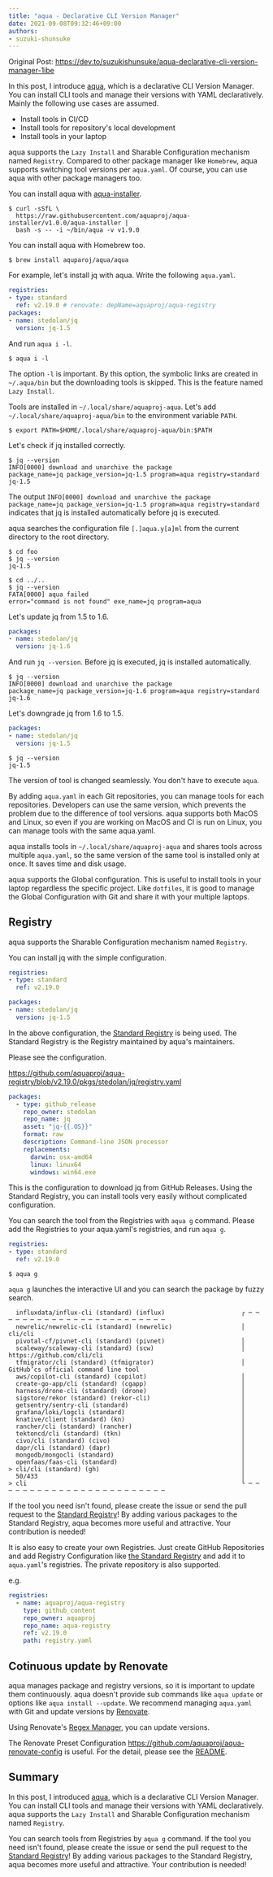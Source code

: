 ```yaml
---
title: "aqua - Declarative CLI Version Manager"
date: 2021-09-08T09:32:46+09:00
authors:
- suzuki-shunsuke
---
```


<head>
  <link rel="canonical" href="https://dev.to/suzukishunsuke/aqua-declarative-cli-version-manager-1ibe" />
</head>

Original Post: https://dev.to/suzukishunsuke/aqua-declarative-cli-version-manager-1ibe

In this post, I introduce [aqua](https://aquaproj.github.io), which is a declarative CLI Version Manager. 
You can install CLI tools and manage their versions with YAML declaratively.
Mainly the following use cases are assumed.

* Install tools in CI/CD
* Install tools for repository's local development
* Install tools in your laptop

aqua supports the `Lazy Install` and Sharable Configuration mechanism named `Registry`.
Compared to other package manager like `Homebrew`, aqua supports switching tool versions per `aqua.yaml`.
Of course, you can use aqua with other package managers too.

You can install aqua with [aqua-installer](https://github.com/aquaproj/aqua-installer).

```console
$ curl -sSfL \
  https://raw.githubusercontent.com/aquaproj/aqua-installer/v1.0.0/aqua-installer |
  bash -s -- -i ~/bin/aqua -v v1.9.0
```

You can install aqua with Homebrew too.

```console
$ brew install aquparoj/aqua/aqua
```

For example, let's install jq with aqua. Write the following `aqua.yaml`.

```yaml
registries:
- type: standard
  ref: v2.19.0 # renovate: depName=aquaproj/aqua-registry
packages:
- name: stedolan/jq
  version: jq-1.5
```

And run `aqua i -l`.

```console
$ aqua i -l
```

The option `-l` is important. By this option, the symbolic links are created in `~/.aqua/bin` but the downloading tools is skipped.
This is the feature named `Lazy Install`.

Tools are installed in `~/.local/share/aquaproj-aqua`. Let's add `~/.local/share/aquaproj-aqua/bin` to the environment variable `PATH`.

```console
$ export PATH=$HOME/.local/share/aquaproj-aqua/bin:$PATH
```

Let's check if jq installed correctly.

```console
$ jq --version
INFO[0000] download and unarchive the package            package_name=jq package_version=jq-1.5 program=aqua registry=standard
jq-1.5
```

The output `INFO[0000] download and unarchive the package            package_name=jq package_version=jq-1.5 program=aqua registry=standard` indicates that jq is installed automatically before jq is executed.

aqua searches the configuration file `[.]aqua.y[a]ml` from the current directory to the root directory.

```console
$ cd foo
$ jq --version
jq-1.5

$ cd ../..
$ jq --version
FATA[0000] aqua failed                                   error="command is not found" exe_name=jq program=aqua
```

Let's update jq from 1.5 to 1.6.

```yaml
packages:
- name: stedolan/jq
  version: jq-1.6
```

And run `jq --version`.
Before jq is executed, jq is installed automatically.

```console
$ jq --version
INFO[0000] download and unarchive the package            package_name=jq package_version=jq-1.6 program=aqua registry=standard
jq-1.6
```

Let's downgrade jq from 1.6 to 1.5.

```yaml
packages:
- name: stedolan/jq
  version: jq-1.5
```

```console
$ jq --version
jq-1.5
```

The version of tool is changed seamlessly.
You don't have to execute `aqua`.

By adding `aqua.yaml` in each Git repositories, you can manage tools for each repositories.
Developers can use the same version, which prevents the problem due to the difference of tool versions.
aqua supports both MacOS and Linux, so even if you are working on MacOS and CI is run on Linux, you can manage tools with the same aqua.yaml.

aqua installs tools in `~/.local/share/aquaproj-aqua` and shares tools across multiple `aqua.yaml`, so the same version of the same tool is installed only at once.
It saves time and disk usage.

aqua supports the Global configuration.
This is useful to install tools in your laptop regardless the specific project.
Like `dotfiles`, it is good to manage the Global Configuration with Git and share it with your multiple laptops.

## Registry

aqua supports the Sharable Configuration mechanism named `Registry`.

You can install jq with the simple configuration.

```yaml
registries:
- type: standard
  ref: v2.19.0

packages:
- name: stedolan/jq
  version: jq-1.5
```

In the above configuration, the [Standard Registry](https://github.com/aquaproj/aqua-registry) is being used.
The Standard Registry is the Registry maintained by aqua's maintainers.

Please see the configuration.

https://github.com/aquaproj/aqua-registry/blob/v2.19.0/pkgs/stedolan/jq/registry.yaml

```yaml
packages:
  - type: github_release
    repo_owner: stedolan
    repo_name: jq
    asset: "jq-{{.OS}}"
    format: raw
    description: Command-line JSON processor
    replacements:
      darwin: osx-amd64
      linux: linux64
      windows: win64.exe
```

This is the configuration to download jq from GitHub Releases.
Using the Standard Registry, you can install tools very easily without complicated configuration.

You can search the tool from the Registries with `aqua g` command.
Please add the Registries to your aqua.yaml's registries, and run `aqua g`.

```yaml
registries:
- type: standard
  ref: v2.19.0
```

```console
$ aqua g
```

`aqua g` launches the interactive UI and you can search the package by fuzzy search.

```console
  influxdata/influx-cli (standard) (influx)                     ┌ ─ ─ ─ ─ ─ ─ ─ ─ ─ ─ ─ ─ ─ ─ ─ ─ ─ ─ ─ ─ ─ ─ ─ ─
  newrelic/newrelic-cli (standard) (newrelic)                   │  cli/cli
  pivotal-cf/pivnet-cli (standard) (pivnet)                     │
  scaleway/scaleway-cli (standard) (scw)                        │  https://github.com/cli/cli
  tfmigrator/cli (standard) (tfmigrator)                        │  GitHub’cs official command line tool
  aws/copilot-cli (standard) (copilot)                          │
  create-go-app/cli (standard) (cgapp)                          │
  harness/drone-cli (standard) (drone)                          │
  sigstore/rekor (standard) (rekor-cli)                         │
  getsentry/sentry-cli (standard)                               │
  grafana/loki/logcli (standard)                                │
  knative/client (standard) (kn)                                │
  rancher/cli (standard) (rancher)                              │
  tektoncd/cli (standard) (tkn)                                 │
  civo/cli (standard) (civo)                                    │
  dapr/cli (standard) (dapr)                                    │
  mongodb/mongocli (standard)                                   │
  openfaas/faas-cli (standard)                                  │
> cli/cli (standard) (gh)                                       │
  50/433                                                        │
> cli                                                           └ ─ ─ ─ ─ ─ ─ ─ ─ ─ ─ ─ ─ ─ ─ ─ ─ ─ ─ ─ ─ ─ ─ ─ ─
```

If the tool you need isn't found, please create the issue or send the pull request to the [Standard Registry](https://github.com/aquaproj/aqua-registry)!
By adding various packages to the Standard Registry, aqua becomes more useful and attractive.
Your contribution is needed!

It is also easy to create your own Registries.
Just create GitHub Repositories and add Registry Configuration like [the Standard Registry](https://github.com/aquaproj/aqua-registry/blob/main/registry.yaml) and add it to `aqua.yaml`'s registries.
The private repository is also supported.

e.g.

```yaml
registries:
  - name: aquaproj/aqua-registry
    type: github_content
    repo_owner: aquaproj
    repo_name: aqua-registry
    ref: v2.19.0
    path: registry.yaml
```

## Cotinuous update by Renovate

aqua manages package and registry versions,
so it is important to update them continuously.
aqua doesn't provide sub commands like `aqua update` or options like `aqua install --update`.
We recommend managing `aqua.yaml` with Git and update versions by [Renovate](https://docs.renovatebot.com/).

Using Renovate's [Regex Manager](https://docs.renovatebot.com/modules/manager/regex/), you can update versions.

The Renovate Preset Configuration https://github.com/aquaproj/aqua-renovate-config is useful.
For the detail, please see the [README](https://github.com/aquaproj/aqua-renovate-config).

## Summary

In this post, I introduced [aqua](https://aquaproj.github.io), which is a declarative CLI Version Manager. 
You can install CLI tools and manage their versions with YAML declaratively.
aqua supports the `Lazy Install` and Sharable Configuration mechanism named `Registry`.

You can search tools from Registries by `aqua g` command.
If the tool you need isn't found, please create the issue or send the pull request to the [Standard Registry](https://github.com/aquaproj/aqua-registry)!
By adding various packages to the Standard Registry, aqua becomes more useful and attractive.
Your contribution is needed!
